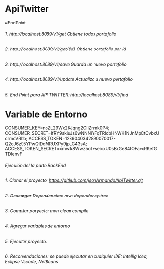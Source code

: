 # ApiTwitter
#EndPoint 
###### 1. http://localhost:8089/v1/get Obtiene todos portafolio
###### 2. http://localhost:8089/v1/get/{id} Obtiene portafolio por id
###### 3. http://localhost:8089/v1/save Guarda un nuevo portafolio
###### 4. http://localhost:8089/v1/update Actualiza u nuevo portafolio
###### 5. End Point para API TWITTER: http://localhost:8089/v1/find

# Variable de Entorno
CONSUMER_KEY=noZL29Wx2KJqng2CIiZnmk0P4;
CONSUMER_SECRET=lfRY9skiuJs6wNNNiYFqTRlcbHNWK1NJnMpCtCvbxUcrmcVRbb;
ACCESS_TOKEN=1239040342890070017-Q2cJ6z95YPwQlDdMRUXPy9jpLG43sA;
ACCESS_TOKEN_SECRET=xmwlk8Wwz5oTvseicxU0sBxGe84tOFaexRKefGTDlenvF

###### Ejecuión del la parte BackEnd
###### 1. Clonar el proyecto: https://github.com/jsonArmando/ApiTwitter.git
###### 2. Descargar Dependencias: mvn dependency:tree
###### 3. Compilar poryecto: mvn clean compile
###### 4. Agregar variables de entorno
###### 5. Ejecutar proyecto.
###### 6. Recomendaciones: se puede ejecutar en cualquier IDE: Intellig Idea, Eclipse Vscode, NetBeans




